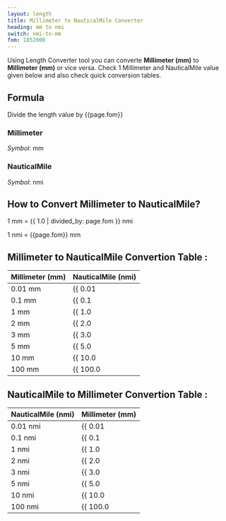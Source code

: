 ```yaml
---
layout: length
title: Millimeter to NauticalMile Converter
heading: mm to nmi
switch: nmi-to-mm
fom: 1852000
---
```


Using Length Converter tool you can converte **Millimeter (mm)** to **Millimeter (mm)** or vice versa. Check 1 Millimeter and NauticalMile value given below and also check quick conversion tables.

## Formula
Divide the length value by {{page.fom}}

### Millimeter
*Symbol*: mm

### NauticalMile
*Symbol*: nmi

## How to Convert Millimeter to NauticalMile?
1 mm = {{ 1.0 | divided_by: page.fom }} nmi

1 nmi = {{page.fom}} mm

## Millimeter to NauticalMile Convertion Table :

| Millimeter (mm) | NauticalMile (nmi) |
| ---- | ---- |
| 0.01 mm | {{ 0.01 | divided_by: page.fom | round: 12 }} nmi |
| 0.1 mm | {{ 0.1 | divided_by: page.fom | round: 12 }} nmi |
| 1 mm | {{ 1.0 | divided_by: page.fom | round: 12 }} nmi |
| 2 mm | {{ 2.0 | divided_by: page.fom | round: 12 }} nmi |
| 3 mm | {{ 3.0 | divided_by: page.fom | round: 12 }} nmi |
| 5 mm | {{ 5.0 | divided_by: page.fom | round: 12 }} nmi |
| 10 mm | {{ 10.0 | divided_by: page.fom | round: 12 }} nmi |
| 100 mm | {{ 100.0 | divided_by: page.fom | round: 12 }} nmi |

## NauticalMile to Millimeter Convertion Table :

| NauticalMile (nmi) | Millimeter (mm) |
| ---- | ---- |
| 0.01 nmi | {{ 0.01 | times: page.fom | round: 12 }} mm |
| 0.1 nmi | {{ 0.1 | times: page.fom | round: 12 }} mm |
| 1 nmi | {{ 1.0 | times: page.fom | round: 12 }} mm |
| 2 nmi | {{ 2.0 | times: page.fom | round: 12 }} mm |
| 3 nmi | {{ 3.0 | times: page.fom | round: 12 }} mm |
| 5 nmi | {{ 5.0 | times: page.fom | round: 12 }} mm |
| 10 nmi | {{ 10.0 | times: page.fom | round: 12 }} mm |
| 100 nmi | {{ 100.0 | times: page.fom | round: 12 }} mm |

<script>
selectInput[2].selected = true
selectOutput[10].selected = true
</script>
